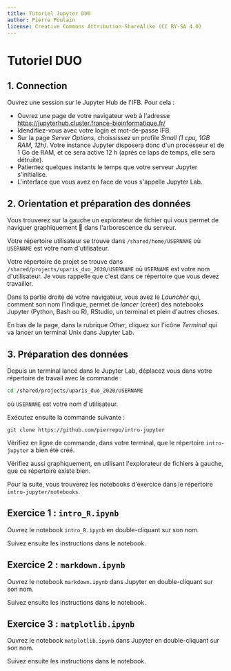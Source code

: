 ```yaml
---
title: Tutoriel Jupyter DUO
author: Pierre Poulain
license: Creative Commons Attribution-ShareAlike (CC BY-SA 4.0)
---
```


# Tutoriel DUO

## 1. Connection 
Ouvrez une session sur le Jupyter Hub de l'IFB. Pour cela :

- Ouvrez une page de votre navigateur web à l'adresse https://jupyterhub.cluster.france-bioinformatique.fr/
- Idendifiez-vous avec votre login et mot-de-passe IFB.
- Sur la page *Server Options*, choississez un profile *Small (1 cpu, 1GB RAM, 12h)*. Votre instance Jupyter disposera donc d'un processeur et de 1 Go de RAM, et ce sera active 12 h (après ce laps de temps, elle sera détruite).
- Patientez quelques instants le temps que votre serveur Jupyter s'initialise.
- L'interface que vous avez en face de vous s'appelle Jupyter Lab.

## 2. Orientation et préparation des données

Vous trouverez sur la gauche un explorateur de fichier qui vous permet de naviguer graphiquement 🥳 dans l'arborescence du serveur.

Votre répertoire utilisateur se trouve dans `/shared/home/USERNAME` où `USERNAME` est votre nom d'utilisateur.

Votre répertoire de projet se trouve dans `/shared/projects/uparis_duo_2020/USERNAME` où `USERNAME` est votre nom d'utilisateur. Je vous rappelle que c'est dans ce répertoire que vous devez travailler.

Dans la partie droite de votre navigateur, vous avez le *Launcher* qui, comment son nom l'indique, permet de *lancer* (créer) des notebooks Jupyter (Python, Bash ou R), RStudio, un terminal et plein d'autres choses.

En bas de la page, dans la rubrique *Other*, cliquez sur l'icône *Terminal* qui va lancer un terminal Unix dans Jupyter Lab.


## 3. Préparation des données

Depuis un terminal lancé dans le Jupyter Lab, déplacez vous dans votre répertoire de travail avec la commande :
```bash
cd /shared/projects/uparis_duo_2020/USERNAME
```
où `USERNAME` est votre nom d'utilisateur.

Exécutez ensuite la commande suivante : 
```
git clone https://github.com/pierrepo/intro-jupyter
```

Vérifiez en ligne de commande, dans votre terminal, que le répertoire `intro-jupyter` a bien été créé.

Vérifiez aussi graphiquement, en utilisant l'explorateur de fichiers à gauche, que ce répertoire existe bien.

Pour la suite, vous trouverez les notebooks d'exercice dans le répertoire `intro-jupyter/notebooks`.


## Exercice 1 : `intro_R.ipynb`

Ouvrez le notebook `intro_R.ipynb` en double-cliquant sur son nom.

Suivez ensuite les instructions dans le notebook.


## Exercice 2 : `markdown.ipynb`

Ouvrez le notebook `markdown.ipynb` dans Jupyter en double-cliquant sur son nom. 

Suivez ensuite les instructions dans le notebook.


## Exercice 3 : `matplotlib.ipynb`

Ouvrez le notebook `matplotlib.ipynb` dans Jupyter en double-cliquant sur son nom. 

Suivez ensuite les instructions dans le notebook.

